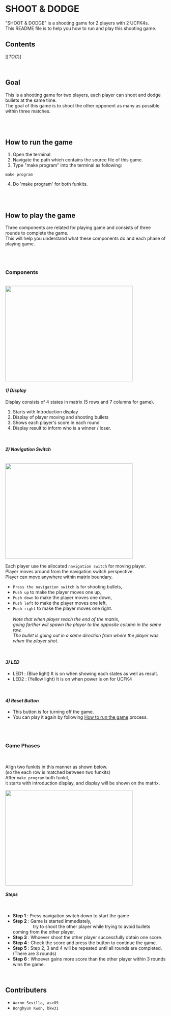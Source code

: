 # SHOOT & DODGE
"SHOOT & DODGE" is a shooting game for 2 players with 2 UCFK4s.\
This README file is to help you how to run and play this shooting game.

## Contents
[[_TOC_]]

<br /> 

## Goal

This is a shooting game for two players, each player can shoot and dodge bullets at the same time.\
The goal of this game is
to shoot the other opponent as many as possible within three matches.

<br /> 

<br /> 

## How to run the game

1. Open the terminal
2. Navigate the path which contains the source file of this game.
3. Type "make program" into the terminal as following:
```
make program
```
4. Do 'make program' for both funkits.

<br /> 



<br /> 

## How to play the game

Three components are related for playing game and consists of three rounds to complete the game.\
This will help you understand what these components do and each phase of playing game.

<br /> 

<br /> 

### **Components**

<br />

<img src="./Images/Components%20in%20UCFK4.png" width="400" height="300" >


<br /> 

#### ***1) Display***


Display consists of 4 states in matrix (5 rows and 7 columns for game).
1. Starts with Introduction display
2. Display of player moving and shooting bullets 
3. Shows each player's score in each round
4. Display result to inform who is a winner / loser.

<br /> 

#### ***2) Navigation Switch***

<br /> 

<img src="./Images/Navigation%20switch%20related%20to%20player.png" width="400" height="300" >

Each player use the allocated `navigation switch` for moving player.\
Player moves around from the navigation switch perspective.\
Player can move anywhere within matrix boundary.
- `Press the navigation switch` is for shooting bullets,
- `Push up` to make the player moves one up, 
- `Push down` to make the player moves one down,
- `Push left` to make the player moves one left, 
- `Push right` to make the player moves one right. \
\
*Note  that when player reach the end of the matrix,*\
*going farther will spawn the player to the opposite column in the same row.*\
*The bullet is going out in a same direction from where the player was when the player shot.*
<br /> 


#### ***3) LED***  

- LED1 : (Blue light) It is on when showing each states as well as result. 
- LED2 : (Yellow light) It is on when power is on for UCFK4

<br /> 

#### ***4) Reset Button***
- This button is for turning off the game.
- You can play it again by following [How to run the game](#how-to-run-the-game) process. 

<br /> 


<br /> 


### **Game Phases** 

<br /> 

Align two funkits in this manner as shown below.\
(so the each row is matched between two funkits)\
After `make program` both funkit, \
it starts with introduction display, and display will be shown on the matrix.
<br /> 

<img src="./Images/How%20to%20play.png" width="400" height="300" >

<br />

#### ***Steps***
<br /> 

- **Step 1** : Press navigation switch down to start the game
- **Step 2** : Game is started immediately, \
 &nbsp;  &nbsp;  &nbsp;  &nbsp;  &nbsp;  &nbsp; &nbsp; &nbsp; try to shoot the other player while trying to avoid bullets coming from the other player.
- **Step 3** : Whoever shoot the other player successfully obtain one score.
- **Step 4** : Check the score and press the button to continue the game.
- **Step 5** : Step 2, 3 and 4 will be repeated until all rounds are completed. (There are 3 rounds)
- **Step 6** : Whoever gains more score than the other player within 3 rounds wins the game.

<br /> 


## Contributers

- `Aaron Sevilla, ase89 `
- `Bonghyun Kwon, bkw31
`
